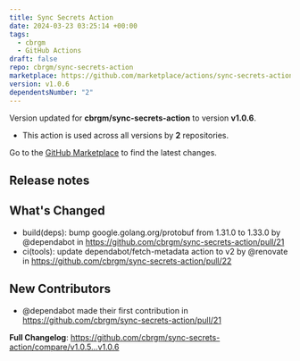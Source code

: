 ```yaml
---
title: Sync Secrets Action
date: 2024-03-23 03:25:14 +00:00
tags:
  - cbrgm
  - GitHub Actions
draft: false
repo: cbrgm/sync-secrets-action
marketplace: https://github.com/marketplace/actions/sync-secrets-action
version: v1.0.6
dependentsNumber: "2"
---
```



Version updated for **cbrgm/sync-secrets-action** to version **v1.0.6**.
- This action is used across all versions by **2** repositories.

Go to the [GitHub Marketplace](https://github.com/marketplace/actions/sync-secrets-action) to find the latest changes.

## Release notes

## What's Changed
* build(deps): bump google.golang.org/protobuf from 1.31.0 to 1.33.0 by @dependabot in https://github.com/cbrgm/sync-secrets-action/pull/21
* ci(tools): update dependabot/fetch-metadata action to v2 by @renovate in https://github.com/cbrgm/sync-secrets-action/pull/22

## New Contributors
* @dependabot made their first contribution in https://github.com/cbrgm/sync-secrets-action/pull/21

**Full Changelog**: https://github.com/cbrgm/sync-secrets-action/compare/v1.0.5...v1.0.6

